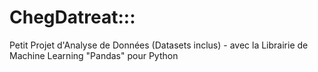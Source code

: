 # ChegDatreat:::

Petit Projet d'Analyse de Données (Datasets inclus) - avec la Librairie de Machine Learning "Pandas" pour Python
